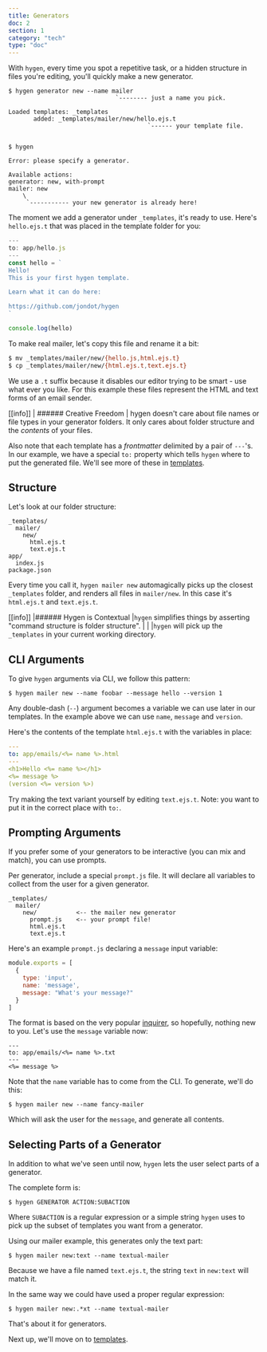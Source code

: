 ```yaml
---
title: Generators
doc: 2
section: 1
category: "tech"
type: "doc"
---
```


With `hygen`, every time you spot a repetitive task, or a hidden structure in files you're editing, you'll quickly make a new generator.

```lua{1,5,15}
$ hygen generator new --name mailer
                              `-------- just a name you pick.

Loaded templates: _templates
       added: _templates/mailer/new/hello.ejs.t
                                       `------ your template file.


$ hygen

Error: please specify a generator.

Available actions:
generator: new, with-prompt
mailer: new
    \
     `----------- your new generator is already here!
```

The moment we add a generator under `_templates`, it's ready to use. Here's `hello.ejs.t` that was placed in the template folder for you:

```javascript
---
to: app/hello.js
---
const hello = `
Hello!
This is your first hygen template.

Learn what it can do here:

https://github.com/jondot/hygen
`

console.log(hello)
```

To make real mailer, let's copy this file and rename it a bit:

```bash
$ mv _templates/mailer/new/{hello.js,html.ejs.t}
$ cp _templates/mailer/new/{html.ejs.t,text.ejs.t}
```

We use a `.t` suffix because it disables our editor trying to be smart - use what ever you like. For this example these files represent the HTML and text forms of an email sender.

[[info]]
| ###### Creative Freedom
| hygen doesn't care about file names or file types in your generator folders. It only cares about folder structure and the _contents_ of your files.

Also note that each template has a _frontmatter_ delimited by a pair of `---`'s. In our example, we have a special `to:` property which tells `hygen` where to put the generated file. We'll see more of these in [templates](templates).

## Structure

Let's look at our folder structure:

```
_templates/
  mailer/
    new/
      html.ejs.t
      text.ejs.t
app/
  index.js
package.json
```

Every time you call it, `hygen mailer new` automagically picks up the closest `_templates` folder, and renders all files in `mailer/new`. In this case it's `html.ejs.t` and `text.ejs.t`.

[[info]]
|###### Hygen is Contextual
|`hygen` simplifies things by asserting "command structure is folder structure".
|
|
|`hygen` will pick up the `_templates` in your current working directory.

## CLI Arguments

To give `hygen` arguments via CLI, we follow this pattern:

```
$ hygen mailer new --name foobar --message hello --version 1
```

Any double-dash (`--`) argument becomes a variable we can use later in our templates. In the example above we can use `name`, `message` and `version`.

Here's the contents of the template `html.ejs.t` with the variables in place:

```yaml
---
to: app/emails/<%= name %>.html
---
<h1>Hello <%= name %></h1>
<%= message %>
(version <%= version %>)
```

Try making the text variant yourself by editing `text.ejs.t`. Note: you want to put it in the correct place with `to:`.

## Prompting Arguments

If you prefer some of your generators to be interactive (you can mix and match), you can use prompts.

Per generator, include a special `prompt.js` file. It will declare all variables to collect from the user for a given generator.

```bash{3,4}
_templates/
  mailer/
    new/           <-- the mailer new generator
      prompt.js    <-- your prompt file!
      html.ejs.t
      text.ejs.t
```

Here's an example `prompt.js` declaring a `message` input variable:

```javascript
module.exports = [
  {
    type: 'input',
    name: 'message',
    message: "What's your message?"
  }
]
```

The format is based on the very popular [inquirer](https://github.com/SBoudrias/Inquirer.js), so hopefully, nothing new to you. Let's use the `message` variable now:

```html{4}
---
to: app/emails/<%= name %>.txt
---
<%= message %>
```

Note that the `name` variable has to come from the CLI. To generate, we'll do this:

```
$ hygen mailer new --name fancy-mailer
```

Which will ask the user for the `message`, and generate all contents.

## Selecting Parts of a Generator

In addition to what we've seen until now, `hygen` lets the user select parts of a generator.

The complete form is:

```
$ hygen GENERATOR ACTION:SUBACTION
```

Where `SUBACTION` is a regular expression or a simple string `hygen` uses to pick up the subset of templates you want from a generator.

Using our mailer example, this generates only the text part:

```
$ hygen mailer new:text --name textual-mailer
```

Because we have a file named `text.ejs.t`, the string `text` in `new:text` will match it.

In the same way we could have used a proper regular expression:

```
$ hygen mailer new:.*xt --name textual-mailer
```

That's about it for generators.

Next up, we'll move on to [templates](templates).
